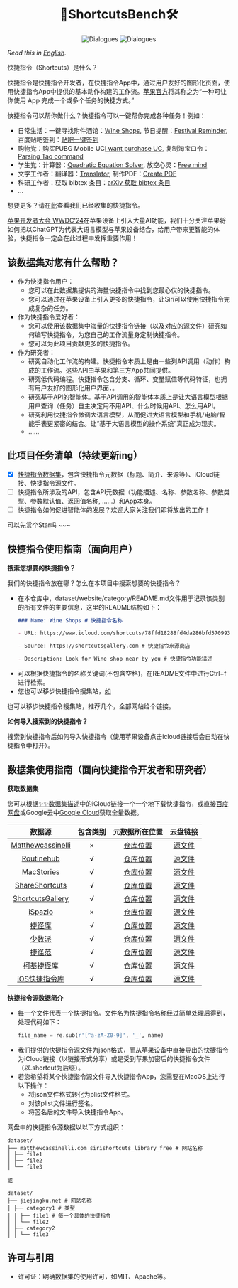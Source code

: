 <div align= "center">
    <h1> 🤖ShortcutsBench🛠️</h1>
</div>

<div align="center">

![Dialogues](https://img.shields.io/badge/Dataset\_Size-1.8G-red?style=flat-square)
![Dialogues](https://img.shields.io/badge/Shortcuts\_Num-15508-red?style=flat-square)


</div>

<!-- <p align="center">
  <a href="#model">Model</a> •
  <a href="#data">Data Release</a> •
  <a href="#web-ui">Web Demo</a> •
  <a href="#tool-eval">Tool Eval</a> •
  <a href="https://arxiv.org/pdf/2307.16789.pdf">Paper</a> •
  <a href="#citation">Citation</a>

</p> -->

</div>

*Read this in [English](README_EN.md).*

快捷指令（Shortcuts）是什么？

快捷指令是快捷指令开发者，在快捷指令App中，通过用户友好的图形化页面，使用快捷指令App中提供的基本动作构建的工作流。[苹果官方](https://support.apple.com/zh-cn/guide/shortcuts/welcome/ios)将其称之为“一种可让你使用 App 完成一个或多个任务的快捷方式。”

快捷指令可以帮你做什么？快捷指令可以一键帮你完成各种任务！例如：
* 日常生活：一键寻找附件酒馆：[Wine Shops](https://www.icloud.com/shortcuts/78ffd18288fd4da286bfd570993ea46e),  节日提醒：[Festival Reminder](https://www.icloud.com/shortcuts/5b3607d300e84e3d99889c7fb0258b92),  百度贴吧签到：[贴吧一键签到](https://www.icloud.com/shortcuts/084dc19b51904a8a98e9135159fd2a61)
* 购物党：购买PUBG Mobile UC[I want purchase UC](https://www.icloud.com/shortcuts/7234c2d743004377b4c74ea01d160648),  复制淘宝口令：[Parsing Tao command](https://www.icloud.com/shortcuts/e8dabf3b52eb412f9bdfeb6ce163cec3)
* 学生党：计算器：[Quadratic Equation Solver](https://www.icloud.com/shortcuts/477e692d2646448fb6364539b0fcb608),  放空心灵：[Free mind](https://www.icloud.com/shortcuts/5d1f7e70a3f24493be92be2ed427c070)
* 文字工作者：翻译器：[Translator](https://www.icloud.com/shortcuts/62f3fd91e29749fda1576f80f62423ed),  制作PDF：[Create PDF](https://www.icloud.com/shortcuts/964373096afc424d90be716ea7a88c6e)
* 科研工作者：获取 bibtex 条目：[arXiv 获取 bibtex 条目](https://www.icloud.com/shortcuts/2222c346272249ca96e06fb64ba53845)
* ...

想要更多？请在[此]()查看我们已经收集的快捷指令。

[苹果开发者大会 WWDC'24]()在苹果设备上引入大量AI功能，我们十分关注苹果将如何把以ChatGPT为代表大语言模型与苹果设备结合，给用户带来更智能的体验，快捷指令一定会在此过程中发挥重要作用！

## 该数据集对您有什么帮助？

* 作为快捷指令用户：
  * 您可以在此数据集提供的海量快捷指令中找到您最心仪的快捷指令。
  * 您可以通过在苹果设备上引入更多的快捷指令，让Siri可以使用快捷指令完成复杂的任务。
* 作为快捷指令爱好者：
  * 您可以使用该数据集中海量的快捷指令链接（以及对应的源文件）研究如何编写快捷指令，为您自己的工作流量身定制快捷指令。
  * 您可以为此项目贡献更多的快捷指令。
* 作为研究者：
  * 研究自动化工作流的构建。快捷指令本质上是由一些列API调用（动作）构成的工作流。这些API由苹果和第三方App共同提供。
  * 研究低代码编程。快捷指令包含分支、循环、变量赋值等代码特征，也拥有用户友好的图形化用户界面，。
  * 研究基于API的智能体。基于API调用的智能体本质上是让大语言模型根据用户查询（任务）自主决定用不用API、什么时候用API、怎么用API。
  * 研究利用快捷指令微调大语言模型，从而促进大语言模型和手机/电脑/智能手表更紧密的结合。让“基于大语言模型的操作系统”真正成为现实。
  * ......

## 此项目任务清单（持续更新ing）

- [x] [快捷指令数据集]()，包含快捷指令元数据（标题、简介、来源等）、iCloud链接、快捷指令源文件。
- [ ] 快捷指令所涉及的API，包含API元数据（功能描述、名称、参数名称、参数类型、参数默认值、返回值名称, ......）和App本身。
- [ ] 快捷指令如何促进智能体的发展？欢迎大家关注我们即将放出的工作！

可以先赏个Star吗 ~~~

## 快捷指令使用指南（面向用户）

**搜索您想要的快捷指令？**

我们的快捷指令放在哪？怎么在本项目中搜索想要的快捷指令？

* 在本仓库中，dataset/website/category/README.md文件用于记录该类别的所有文件的主要信息，这里的README结构如下：
    ```markdown
    ### Name: Wine Shops # 快捷指令名称

    - URL: https://www.icloud.com/shortcuts/78ffd18288fd4da286bfd570993ea46e # 快捷指令iCloud链接
    
    - Source: https://shortcutsgallery.com # 快捷指令来源商店
    
    - Description: Look for Wine shop near by you # 快捷指令功能描述
    ```
* 可以根据快捷指令的名称关键词(不包含空格)，在README文件中进行Ctrl+f进行检索。
* 您也可以移步快捷指令搜集站，[如](#数据集使用指南（面向快捷指令开发者和研究者）)

也可以移步快捷指令搜集站，推荐几个，全部网站给个链接。

**如何导入搜索到的快捷指令？**

搜索到快捷指令后如何导入快捷指令（使用苹果设备点击icloud链接后会自动在快捷指令中打开）。

## 数据集使用指南（面向快捷指令开发者和研究者）

**获取数据集**
   
您可以根据[✨✨数据集描述](#✨✨数据集描述)中的iCloud链接一个一个地下载快捷指令，或直接[百度网盘](https://pan.baidu.com/s/1pQMuMlAuW3Z6PLKP-tumPg?pwd=4nkm)或Google云中[Google Cloud](https://drive.google.com/drive/folders/1hhZXvO6JE3YmlI26Sbh9zrhJYVLBt3-O?usp=drive_link)获取全量数据。

| 数据源 | 包含类别 | 元数据所在位置 | 云盘链接 |
| :-------: | :----: | :----: | :----: |
| [Matthewcassinelli](https://matthewcassinelli.com/sirishortcuts/library/free) | × | [仓库位置](dataset/matthewcassinelli.com_sirishortcuts_library_free) | [源文件](https://drive.google.com/drive/folders/1nJzaE72VSoNf_r1335WCR9Uv_NlvOjV_?usp=drive_link)|
| [Routinehub](https://routinehub.co)| √  | [仓库位置](dataset/routinehub.co)| [源文件](https://drive.google.com/drive/folders/1BzcFM9wMfDDGbCjL3uWDrYh-5p9YL7do?usp=drive_link)|
| [MacStories](https://www.macstories.net/shortcuts)| √  | [仓库位置](dataset/www.macstories.net_shortcuts) |[源文件](https://drive.google.com/drive/folders/1_MsiwqHNZVAPJGzURZ4lrMz7nSpKz-Sc?usp=drive_link)|
| [ShareShortcuts](https://shareshortcuts.com)| √  | [仓库位置](dataset/shareshortcuts.com) |[源文件](https://drive.google.com/drive/folders/1LdjQYnCrvgKIuPeCBhztxGzbGrIIQk8D?usp=drive_link)|
| [ShortcutsGallery](https://shortcutsgallery.com)| √  | [仓库位置](dataset/shortcutsgallery.com) |[源文件](https://drive.google.com/drive/folders/1FsUR0DNHfgNJieSfDxPkyfiUBhOYxnLN?usp=drive_link)|
| [iSpazio](https://shortcuts.ispazio.net)| ×  | [仓库位置](dataset/shortcuts.ispazio.net) | [源文件](https://drive.google.com/drive/folders/1I2XYwjZrk3xuvpD9EnrPZe8AwfaMx92i?usp=drive_link)|
| [捷径库](https://jiejingku.net)| √  | [仓库位置](dataset/jiejingku.net) |[源文件](https://pan.baidu.com/s/1CH-tQ7PRGSJxdtkdR2TMuA?pwd=tzv8)|
| [少数派](https://shortcuts.sspai.com)| √  | [仓库位置](dataset/shortcuts.sspai.com) |[源文件](https://pan.baidu.com/s/18AbPTCJjRoI-6tnPtq0Vdw?pwd=q4mi)|
| [捷径范](https://jiejing.fun)| √  | [仓库位置](dataset/jiejing.fun) |[源文件](https://pan.baidu.com/s/1I8NKqtvLXyTKbkUoP9IBGw?pwd=enr3)|
| [柯基捷径库](https://www.kejicut.com)| √  | [仓库位置](dataset/www.kejicut.com)|[源文件](https://pan.baidu.com/s/1x3znoUK7QRgg9aoD5m9yjA?pwd=y2ky)|
| [iOS快捷指令库](https://www.rcuts.com)| √  | [仓库位置](dataset/www.rcuts.com) |[源文件](https://pan.baidu.com/s/1H3BLJqhoNuCLJA2XpnWKTw?pwd=fx7j)|

**快捷指令源数据简介**

* 每一个文件代表一个快捷指令。文件名为快捷指令名称经过简单处理后得到，处理代码如下：
    ```python
    file_name = re.sub(r'[^a-zA-Z0-9]', '_', name)
    ```
* 我们提供的快捷指令源文件为json格式，而从苹果设备中直接导出的快捷指令为iCloud链接（以链接形式分享）或是受到苹果加密后的快捷指令文件（以.shortcut为后缀）。
* 若您希望将某个快捷指令源文件导入快捷指令App，您需要在MacOS上进行以下操作：
  * 将json文件格式转化为plist文件格式。
  * 对该plist文件进行签名。
  * 将签名后的文件导入快捷指令App。

网盘中的快捷指令源数据以以下方式组织：

```
dataset/
├── matthewcassinelli.com_sirishortcuts_library_free # 网站名称
│ ├── file1
│ ├── file2
│ └── file3

或

dataset/
├── jiejingku.net # 网站名称
│ ├── category1 # 类型 
│ │ ├── file1 # 每一个具体的快捷指令
│ │ └── file2
│ ├── category2
│ │ └── file3
```

## 许可与引用

- 许可证：明确数据集的使用许可，如MIT、Apache等。


